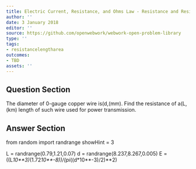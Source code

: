 ```yaml
---
title: Electric Current, Resistance, and Ohms Law - Resistance and Resistivity
author: ''
date: 3 January 2018
editor: ''
source: https://github.com/openwebwork/webwork-open-problem-library
type: ''
tags:
- resistancelengtharea
outcomes:
- TBD
assets: ''
---
```


## Question Section 

The diameter of 0-gauge copper wire is(d,(mm). Find the resistance of a(L,(km) length of such wire used for power transmission.



## Answer Section

from random import randrange
showHint = 3


L = randrange(0.79,1.21,0.07)
d = randrange(8.237,8.267,0.005)
E = ((L*10**3)*(1.72*10**-8))/(pi*((d*10**-3)/2)**2)